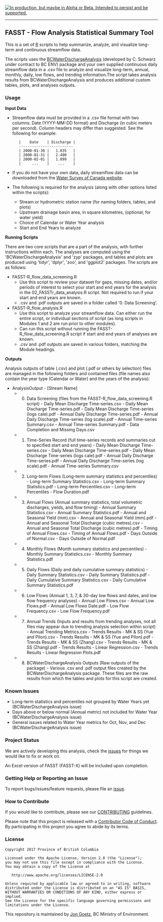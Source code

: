 <div id="devex-badge"><a rel="Exploration" href="https://github.com/BCDevExchange/docs/blob/master/discussion/projectstates.md"><img alt="In production, but maybe in Alpha or Beta. Intended to persist and be supported." style="border-width:0" src="https://assets.bcdevexchange.org/images/badges/exploration.svg" title="In production, but maybe in Alpha or Beta. Intended to persist and be supported." /></a></div>

---

## FASST - Flow Analysis Statistical Summary Tool

This is a set of [R](http://www.r-project.org) scripts to help summarize, analyze, and visualize long-term and continuous
streamflow data. 

The scripts uses the [BCWaterDischargeAnalysis](https://github.com/bcgov/BCWaterDischargeAnalysis/) (developed by C. Schwarz under contract to BC ENV) package and your own supplied continuous daily streamflow data in a .csv file to analyze and visualize long-term, annual, monthly, daily, low flows, and trending information.The script takes analysis results from BCWaterDischargeAnalysis and produces additional custom tables, plots, and analyses outputs.


### Usage

**Input Data**

- Streamflow data must be provided in a .csv file format with two columns: Date (YYYY-MM-DD format) and Discharge (in cubic meters per second). Column headers may differ than suggested. See the following for example:

         |    Date    | Discharge |
         -------------------------
         | 2000-01-30 |   1.035   |
         | 2000-01-31 |   2.400   |
         | 2000-02-01 |   1.899   |
         |     ...    |    ...    |
                     
- If you do not have your own data, daily streamflow data can be downloaded from the 
  [Water Survey of Canada website](https://wateroffice.ec.gc.ca/search/historical_e.html).
  
- The following is required for the analysis (along with other options listed within the scripts):
    - Stream or hydrometric station name (for naming folders, tables, and plots)
    - Upstream drainage basin area, in square kilometres, (optional; for water yield)
    - Choice of Calendar or Water Year analysis
    - Start and End Years to analyze

**Running Scripts**

There are two core scripts that are a part of the analysis, with further instructions within each. The analyses are computed using the 'BCWaterDischargeAnalysis' and 'zyp' packages, and tables and plots are produced using 'tidyr', 'dplyr', 'zoo', and 'ggplot2' packages. The scripts are as follows:

- FASST-R_flow_data_screening.R
    - Use this script to review your dataset for gaps, missing dates, and/or periods of interest to select your start and end years for the analysis in the 02_FASSTr_data_analysis.R script. Not required to run if your start and end years are known.
    - .csv and .pdf outputs are saved in a folder called '0. Data Screening'.
- FASST-R_flow_analysis.R
    - Use this script to analyze your streamflow data. Can either run the entire script, or individual sections of script (as long scripts in Modules 1 and 2 are run prior to other modules).
    - Can run this script without running the FASST-R_flow_data_screening.R script if start and end years of analyses are known.
    - .csv and .pdf outputs are saved in various folders, matching the Module headings.

**Outputs**

Analysis outputs of table (.csv) and plot (.pdf or others by selection) files are managed in the following folders and contained files (file names also contain the year type (Calendar or Water) and the years of the analysis):

- AnalysisOutput - [Stream Name]
    - 0. Data Screening (files from the FASST-R_flow_data_screening.R script)
             - Daily Mean Discharge Time-series.csv
             - Daily Mean Discharge Time-series.pdf
             - Daily Mean Discharge Time-series (logs cale).pdf
             - Annual Daily Discharge Time-series.pdf
             - Annual Daily Discharge Time-series (log scale).pdf
             - Annual Time-series Summary.csv
             - Annual Time-series Summary.pdf
             - Data Completion and Missing Days.csv
    - 1. Time-Series Record (full time-series records and summaries cut to specified start and end years)
             - Daily Mean Discharge Time-series.csv
             - Daily Mean Discharge Time-series.pdf
             - Daily Mean Discharge Time-series (logs cale).pdf
             - Annual Daily Discharge Time-series.pdf
             - Annual Daily Discharge Time-series (log scale).pdf
             - Annual Time-series Summary.csv
    - 2. Long-term Flows (Long-term summary statistics and percentiles)
             - Long-term Summary Statistics.csv
             - Long-term Summary Statistics.pdf
             - Long-term Percentiles.csv
             - Long-term Percentiles - Flow Duration.pdf
    - 3. Annual Flows (Annual summary statistics, total volumetric discharges, yields, and flow timing)
             - Annual Summary Statistics.csv
             - Annual Summary Statistics.pdf
             - Annual and Seasonal Yield (mm).csv
             - Annual and Seasonal Yield (mm).pdf
             - Annual and Seasonal Total Discharge (cubic metres).csv
             - Annual and Seasonal Total Discharge (cubic metres).pdf
             - Timing of Annual Flows.csv
             - Timing of Annual Flows.pdf
             - Days Outside of Normal.csv
             - Days Outside of Normal.pdf
    - 4. Monthly Flows (Month summary statistics and percentiles)
             - Monthly Summary Statistics.csv
             - Monthly Summary Statistics.pdf
    - 5. Daily Flows (Daily and daily cumulative summary statistics)
             - Daily Summary Statistics.csv
             - Daily Summary Statistics.pdf
             - Daily Cumulative Summary Statistics.csv
             - Daily Cumulative Summary Statistics.pdf
    - 6. Low Flows (Annual 1, 3, 7, & 30-day low flows and dates, and low flow frequency analyses)
             - Annual Low Flows.csv
             - Annual Low Flows.pdf
             - Annual Low Flows Date.pdf
             - Low Flow Frequency.csv
             - Low Flow Frequency.pdf
    - 7. Annual Trends (Inputs and results from trending analyses, not all files may appear due to trending analysis selection within script)
             - Annual Trending Metrics.csv
             - Trends Results - MK & SS (Yue and Pilon).csv
             - Trends Results - MK & SS (Yue and Pilon).pdf
             - Trends Results - MK & SS (Zhang).csv
             - Trends Results - MK & SS (Zhang).pdf
             - Trends Results - Linear Regression.csv
             - Trends Results - Linear Regression Plots.pdf
    - 8. BCWaterDischargeAnalysis Outputs (Raw outputs of the package)
             - Various .csv and .pdf output files created by the BCWaterDischargeAnalysis package. These files are the raw results from which the tables and plots for this script are created.


### Known Issues
 - Long-term statistics and percentiles not grouped by Water Years yet (BCWaterDischargeAnalysis issue)
 - Days above or below normal (Annual metric) not included for Water Year (BCWaterDischargeAnalysis issue)
 - General issues related to Water Year metrics for Oct, Nov, and Dec (BCWaterDischargeAnalysis issue)


### Project Status

We are actively developing this analysis, check the 
[issues](https://github.com/bcgov/FASST/issues/) for things we would 
like to fix or work on.

An Excel version of FASST (FASST-X) will be included upon completion.

### Getting Help or Reporting an Issue

To report bugs/issues/feature requests, please file an [issue](https://github.com/bcgov/FASST/issues/).

### How to Contribute

If you would like to contribute, please see our [CONTRIBUTING](CONTRIBUTING.md) guidelines.

Please note that this project is released with a [Contributor Code of Conduct](CODE_OF_CONDUCT.md). By participating in this project you agree to abide by its terms.

### License

    Copyright 2017 Province of British Columbia

    Licensed under the Apache License, Version 2.0 (the "License");
    you may not use this file except in compliance with the License.
    You may obtain a copy of the License at 

       http://www.apache.org/licenses/LICENSE-2.0

    Unless required by applicable law or agreed to in writing, software
    distributed under the License is distributed on an "AS IS" BASIS,
    WITHOUT WARRANTIES OR CONDITIONS OF ANY KIND, either express or implied.
    See the License for the specific language governing permissions and
    limitations under the License.

This repository is maintained by [Jon Goetz](https://github.com/jongoetz
), BC Ministry of Environment.


